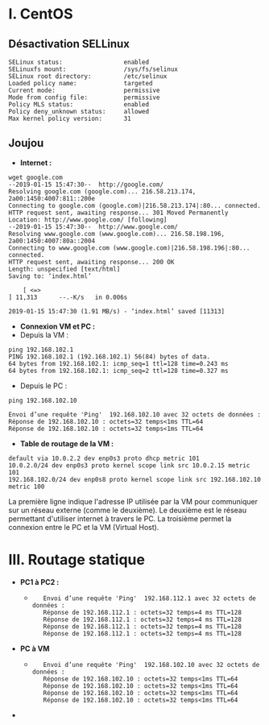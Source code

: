 # I. CentOS
## Désactivation SELLinux
```
SELinux status:                 enabled
SELinuxfs mount:                /sys/fs/selinux
SELinux root directory:         /etc/selinux
Loaded policy name:             targeted
Current mode:                   permissive
Mode from config file:          permissive
Policy MLS status:              enabled
Policy deny_unknown status:     allowed
Max kernel policy version:      31
```
## Joujou
* **Internet :**
```
wget google.com
--2019-01-15 15:47:30--  http://google.com/
Resolving google.com (google.com)... 216.58.213.174, 2a00:1450:4007:811::200e
Connecting to google.com (google.com)|216.58.213.174|:80... connected.
HTTP request sent, awaiting response... 301 Moved Permanently
Location: http://www.google.com/ [following]
--2019-01-15 15:47:30--  http://www.google.com/
Resolving www.google.com (www.google.com)... 216.58.198.196, 2a00:1450:4007:80a::2004
Connecting to www.google.com (www.google.com)|216.58.198.196|:80... connected.
HTTP request sent, awaiting response... 200 OK
Length: unspecified [text/html]
Saving to: ‘index.html’

    [ <=>                                                                           ] 11,313      --.-K/s   in 0.006s

2019-01-15 15:47:30 (1.91 MB/s) - ‘index.html’ saved [11313]
```
* **Connexion VM et PC :**
 * Depuis la VM :
```
ping 192.168.102.1
PING 192.168.102.1 (192.168.102.1) 56(84) bytes of data.
64 bytes from 192.168.102.1: icmp_seq=1 ttl=128 time=0.243 ms
64 bytes from 192.168.102.1: icmp_seq=2 ttl=128 time=0.327 ms
```
 * Depuis le PC :
```
ping 192.168.102.10

Envoi d’une requête 'Ping'  192.168.102.10 avec 32 octets de données :
Réponse de 192.168.102.10 : octets=32 temps<1ms TTL=64
Réponse de 192.168.102.10 : octets=32 temps<1ms TTL=64
```
* **Table de routage de la VM :**
```
default via 10.0.2.2 dev enp0s3 proto dhcp metric 101
10.0.2.0/24 dev enp0s3 proto kernel scope link src 10.0.2.15 metric 101
192.168.102.0/24 dev enp0s8 proto kernel scope link src 192.168.102.10 metric 100
```
La première ligne indique l'adresse IP utilisée par la VM pour communiquer sur un réseau externe (comme le deuxième). Le deuxième est le réseau permettant d'utiliser internet à travers le PC. La troisième permet la connexion entre le PC et la VM (Virtual Host).

# III. Routage statique
* **PC1 à PC2 :**
  * ```ping 192.168.112.1
       Envoi d’une requête 'Ping'  192.168.112.1 avec 32 octets de données :
       Réponse de 192.168.112.1 : octets=32 temps=4 ms TTL=128
       Réponse de 192.168.112.1 : octets=32 temps=4 ms TTL=128
       Réponse de 192.168.112.1 : octets=32 temps=4 ms TTL=128
       Réponse de 192.168.112.1 : octets=32 temps=4 ms TTL=128
    ```
* **PC à VM**
  * ```ping 192.168.102.10
       Envoi d’une requête 'Ping'  192.168.102.10 avec 32 octets de données :
       Réponse de 192.168.102.10 : octets=32 temps<1ms TTL=64
       Réponse de 192.168.102.10 : octets=32 temps<1ms TTL=64
       Réponse de 192.168.102.10 : octets=32 temps<1ms TTL=64
       Réponse de 192.168.102.10 : octets=32 temps<1ms TTL=64
    ```
* 
